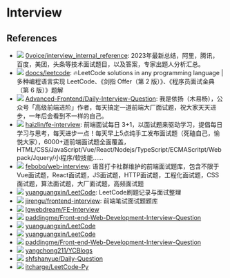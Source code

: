 # Interview

## References

- ![](https://img.shields.io/github/stars/0voice/interview_internal_reference?style=flat)
  [0voice/interview_internal_reference](https://github.com/0voice/interview_internal_reference):
  2023年最新总结，阿里，腾讯，百度，美团，头条等技术面试题目，以及答案，专家出题人分析汇总。
- ![](https://img.shields.io/github/stars/doocs/leetcode?style=flat)
  [doocs/leetcode](https://github.com/doocs/leetcode):
  🔥LeetCode solutions in any programming language | 多种编程语言实现 LeetCode、《剑指 Offer（第 2 版）》、《程序员面试金典（第 6 版）》题解
- ![](https://img.shields.io/github/stars/Advanced-Frontend/Daily-Interview-Question?style=flat)
  [Advanced-Frontend/Daily-Interview-Question](https://github.com/Advanced-Frontend/Daily-Interview-Question):
  我是依扬（木易杨），公众号「高级前端进阶」作者，每天搞定一道前端大厂面试题，祝大家天天进步，一年后会看到不一样的自己。
- ![](https://img.shields.io/github/stars/haizlin/fe-interview?style=flat)
  [haizlin/fe-interview](https://github.com/haizlin/fe-interview):
  前端面试每日 3+1，以面试题来驱动学习，提倡每日学习与思考，每天进步一点！每天早上5点纯手工发布面试题（死磕自己，愉悦大家），6000+道前端面试题全面覆盖，HTML/CSS/JavaScript/Vue/React/Nodejs/TypeScript/ECMAScritpt/Webpack/Jquery/小程序/软技能……
- ![](https://img.shields.io/github/stars/febobo/web-interview?style=flat)
  [febobo/web-interview](https://github.com/febobo/web-interview):
  语音打卡社群维护的前端面试题库，包含不限于Vue面试题，React面试题，JS面试题，HTTP面试题，工程化面试题，CSS面试题，算法面试题，大厂面试题，高频面试题
- ![](https://img.shields.io/github/stars/yuanguangxin/LeetCode?style=flat)
  [yuanguangxin/LeetCode](https://github.com/yuanguangxin/LeetCode):
  LeetCode刷题记录与面试整理
- ![](https://img.shields.io/github/stars/jirengu/frontend-interview?style=flat)
  [jirengu/frontend-interview](https://github.com/jirengu/frontend-interview):
  前端笔试面试题题库
- ![](https://img.shields.io/github/stars/lgwebdream/FE-Interview?style=flat)
  [lgwebdream/FE-Interview](https://github.com/lgwebdream/FE-Interview)
- ![](https://img.shields.io/github/stars/paddingme/Front-end-Web-Development-Interview-Question?style=flat)
  [paddingme/Front-end-Web-Development-Interview-Question](https://github.com/paddingme/Front-end-Web-Development-Interview-Question)
- ![](https://img.shields.io/github/stars/wolverinn/Waking-Up?style=flat)
  [yuanguangxin/LeetCode](https://github.com/yuanguangxin/LeetCode)
- ![](https://img.shields.io/github/stars/yuanguangxin/LeetCode?style=flat)
  [yuanguangxin/LeetCode](https://github.com/yuanguangxin/LeetCode)
- ![](https://img.shields.io/github/stars/paddingme/Front-end-Web-Development-Interview-Question?style=flat)
  [paddingme/Front-end-Web-Development-Interview-Question](https://github.com/paddingme/Front-end-Web-Development-Interview-Question)
- ![](https://img.shields.io/github/stars/yangchong211/YCBlogs?style=flat)
  [yangchong211/YCBlogs](https://github.com/yangchong211/YCBlogs)
- ![](https://img.shields.io/github/stars/shfshanyue/Daily-Question?style=flat)
  [shfshanyue/Daily-Question](https://github.com/shfshanyue/Daily-Question)
- ![](https://img.shields.io/github/stars/itcharge/LeetCode-Py?style=flat)
  [itcharge/LeetCode-Py](https://github.com/itcharge/LeetCode-Py)
